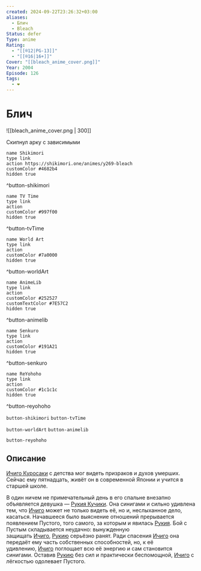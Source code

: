 ```yaml
---
created: 2024-09-22T23:26:32+03:00
aliases:
  - Блич
  - Bleach
Status: defer
Type: anime
Rating:
  - "[[®️12|PG-13]]"
  - "[[®️16|16+]]"
Cover: "[[bleach_anime_cover.png]]"
Year: 2004
Episode: 126
tags:
  - ❤
---
```


# Блич

![[bleach_anime_cover.png | 300]]

Скипнул арку с зависимыми

```button
name Shikimori
type link
action https://shikimori.one/animes/y269-bleach
customColor #4682b4
hidden true
```
^button-shikimori

```button
name TV Time
type link
action 
customColor #997f00
hidden true
```
^button-tvTime

```button
name World Art
type link
action 
customColor #7a0000
hidden true
```
^button-worldArt

```button
name AnimeLib
type link
action 
customColor #252527
customTextColor #7E57C2
hidden true
```
^button-animelib

```button
name Senkuro
type link
action 
customColor #191A21
hidden true
```
^button-senkuro

```button
name ReYohoho
type link
action 
customColor #1c1c1c
hidden true
```
^button-reyohoho



`button-shikimori` `button-tvTime`

`button-worldArt` `button-animelib`

`button-reyohoho`

## Описание

[Ичиго Куросаки](https://shikimori.one/characters/z5-ichigo-kurosaki) с детства мог видеть призраков и духов умерших. Сейчас ему пятнадцать, живёт он в современной Японии и учится в старшей школе.

В один ничем не примечательный день в его спальне внезапно объявляется девушка — [Рукия Кучики](https://shikimori.one/characters/6-rukia-kuchiki). Она синигами и сильно удивлена тем, что [Ичиго](https://shikimori.one/characters/z5-ichigo-kurosaki) может не только видеть её, но и, неслыханное дело, касаться. Начавшееся было выяснение отношений прерывается появлением Пустого, того самого, за которым и явилась [Рукия](https://shikimori.one/characters/6-rukia-kuchiki). Бой с Пустым складывается неудачно: вынужденную защищать [Ичиго](https://shikimori.one/characters/z5-ichigo-kurosaki), [Рукию](https://shikimori.one/characters/6-rukia-kuchiki) серьёзно ранят. Ради спасения [Ичиго](https://shikimori.one/characters/z5-ichigo-kurosaki) она передаёт ему часть собственных способностей, но, к её удивлению, [Ичиго](https://shikimori.one/characters/z5-ichigo-kurosaki) поглощает всю её энергию и сам становится синигами. Оставив [Рукию](https://shikimori.one/characters/6-rukia-kuchiki) без сил и практически беспомощной, [Ичиго](https://shikimori.one/characters/z5-ichigo-kurosaki) с лёгкостью одолевает Пустого.
